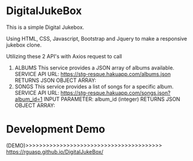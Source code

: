 # DigitalJukeBox
This is a simple Digital Jukebox.

Using HTML, CSS, Javascript, Bootstrap and Jquery to make a responsive jukebox clone.

Utilizing these 2 API's with Axios request to call
1. ALBUMS
This service provides a JSON array of albums available.
SERVICE API URL:
https://stg-resque.hakuapp.com/albums.json
RETURNS JSON OBJECT ARRAY:
2. SONGS
This service provides a list of songs for a specific album.
SERVICE API URL:
https://stg-resque.hakuapp.com/songs.json?album_id=1
INPUT PARAMETER: album_id (integer)
RETURNS JSON OBJECT ARRAY:

# Development Demo
(DEMO)>>>>>>>>>>>>>>>>>>>>>>>>>>>>>>>>>>>>>>>>
https://rguasp.github.io/DigitalJukeBox/







